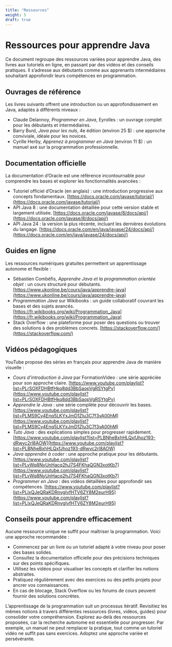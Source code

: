 ```yaml
---
title: "Ressources"
weight: 5
draft: true
---
```

# Ressources pour apprendre Java

Ce document regroupe des ressources variées pour apprendre Java, des livres aux tutoriels en ligne, en passant par des vidéos et des conseils pratiques. Il s’adresse aux débutants comme aux apprenants intermédiaires souhaitant approfondir leurs compétences en programmation.

## Ouvrages de référence

Les livres suivants offrent une introduction ou un approfondissement en Java, adaptés à différents niveaux :
- Claude Delannoy, *Programmer en Java*, Eyrolles : un ouvrage complet pour les débutants et intermédiaires.
- Barry Burd, *Java pour les nuls*, 4e édition (environ 25 $) : une approche conviviale, idéale pour les novices.
- Cyrille Herby, *Apprenez à programmer en Java* (environ 11 $) : un manuel axé sur la programmation professionnelle.

## Documentation officielle

La documentation d’Oracle est une référence incontournable pour comprendre les bases et explorer les fonctionnalités avancées :
- Tutoriel officiel d’Oracle (en anglais) : une introduction progressive aux concepts fondamentaux.
  [https://docs.oracle.com/javase/tutorial/](https://docs.oracle.com/javase/tutorial/)
- API Java 8 : une documentation détaillée pour cette version stable et largement utilisée.
  [https://docs.oracle.com/javase/8/docs/api/](https://docs.oracle.com/javase/8/docs/api/)
- API Java 24 : la version la plus récente, incluant les dernières évolutions du langage.
  [https://docs.oracle.com/en/java/javase/24/docs/api/](https://docs.oracle.com/en/java/javase/24/docs/api/)

## Guides en ligne

Les ressources numériques gratuites permettent un apprentissage autonome et flexible :
- Sébastien Combéfis, *Apprendre Java et la programmation orientée objet* : un cours structuré pour débutants.
  [https://www.ukonline.be/cours/java/apprendre-java](https://www.ukonline.be/cours/java/apprendre-java)
- *Programmation Java* sur Wikibooks : un guide collaboratif couvrant les bases et des sujets avancés.
  [https://fr.wikibooks.org/wiki/Programmation_Java](https://fr.wikibooks.org/wiki/Programmation_Java)
- Stack Overflow : une plateforme pour poser des questions ou trouver des solutions à des problèmes concrets.
  [https://stackoverflow.com/](https://stackoverflow.com/)

## Vidéos pédagogiques

YouTube propose des séries en français pour apprendre Java de manière visuelle :
- *Cours d’introduction à Java* par FormationVideo : une série appréciée pour son approche claire.
  [https://www.youtube.com/playlist?list=PLrSOXFDHBtfHkq8dd3BbSaopVgRSYtgPv](https://www.youtube.com/playlist?list=PLrSOXFDHBtfHkq8dd3BbSaopVgRSYtgPv)
- *Apprendre le Java* : une série complète pour découvrir les bases.
  [https://www.youtube.com/playlist?list=PLMS9Cy4Enq5LKYxJmD1ZIu3C7f3vA00hM](https://www.youtube.com/playlist?list=PLMS9Cy4Enq5LKYxJmD1ZIu3C7f3vA00hM)
- *Tuto Java* : des explications simples pour progresser rapidement.
  [https://www.youtube.com/playlist?list=PLBNheBxhHLQxfJhoz193-dRwvc2rl8AOW](https://www.youtube.com/playlist?list=PLBNheBxhHLQxfJhoz193-dRwvc2rl8AOW)
- *Java apprendre à coder* : une approche pratique pour les débutants.
  [https://www.youtube.com/playlist?list=PLvWq8NyUnHacq2hJ7S4FKhaQGN3xotKb7](https://www.youtube.com/playlist?list=PLvWq8NyUnHacq2hJ7S4FKhaQGN3xotKb7)
- *Programmer en Java* : des vidéos détaillées pour approfondir ses compétences.
  [https://www.youtube.com/playlist?list=PLlxQJeQRaKDRnvgIvfHTV6ZY8M2eurH95](https://www.youtube.com/playlist?list=PLlxQJeQRaKDRnvgIvfHTV6ZY8M2eurH95)

## Conseils pour apprendre efficacement

Aucune ressource unique ne suffit pour maîtriser la programmation. Voici une approche recommandée :
- Commencez par un livre ou un tutoriel adapté à votre niveau pour poser des bases solides.
- Consultez la documentation officielle pour des précisions techniques sur des points spécifiques.
- Utilisez les vidéos pour visualiser les concepts et clarifier les notions abstraites.
- Pratiquez régulièrement avec des exercices ou des petits projets pour ancrer vos connaissances.
- En cas de blocage, Stack Overflow ou les forums de cours peuvent fournir des solutions concrètes.

L’apprentissage de la programmation suit un processus itératif. Revisitiez les mêmes notions à travers différentes ressources (livres, vidéos, guides) pour consolider votre compréhension. Explorez au-delà des ressources proposées, car la recherche autonome est essentielle pour progresser. Par exemple, un manuel ne peut remplacer la pratique, tout comme un tutoriel vidéo ne suffit pas sans exercices. Adoptez une approche variée et persévérante.
